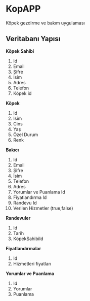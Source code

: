 # KopAPP

Köpek gezdirme ve bakım uygulaması

## Veritabanı Yapısı

**Köpek Sahibi**
1. Id
2. Email
3. Şifre
4. İsim
5. Adres
6. Telefon
7. Köpek id

**Köpek**
1. Id
2. İsim
3. Cins
4. Yaş
5. Özel Durum
6. Renk

**Bakıcı**
1. Id
2. Email
3. Şifre
4. İsim
5. Telefon
6. Adres
7. Yorumlar ve Puanlama Id
8. Fiyatlandırma Id
9. Randevu Id
10. Verilen Hizmetler (true,false)

**Randevuler**
1. Id
2. Tarih
3. KöpekSahibiId

**Fiyatlandırmalar**
1. Id
2. Hizmetleri fiyatları

**Yorumlar ve Puanlama**
1. Id
2. Yorumlar
3. Puanlama
